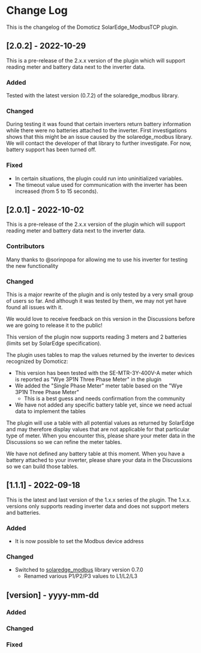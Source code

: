 # Change Log

This is the changelog of the Domoticz SolarEdge_ModbusTCP plugin.

## [2.0.2] - 2022-10-29

This is a pre-release of the 2.x.x version of the plugin which will support reading meter and battery data next to the inverter data.

### Added

Tested with the latest version (0.7.2) of the solaredge_modbus library.

### Changed

During testing it was found that certain inverters return battery information while there were no batteries attached to the inverter.
First investigations shows that this might be an issue caused by the solaredge_modbus library.
We will contact the developer of that library to further investigate.
For now, battery support has been turned off.

### Fixed

- In certain situations, the plugin could run into uninitialized variables.
- The timeout value used for communication with the inverter has been increased (from 5 to 15 seconds).

## [2.0.1] - 2022-10-02

This is a pre-release of the 2.x.x version of the plugin which will support reading meter and battery data next to the inverter data.

### Contributors

Many thanks to @sorinpopa for allowing me to use his inverter for testing the new functionality

### Changed

This is a major rewrite of the plugin and is only tested by a very small group of users so far.
And although it was tested by them, we may not yet have found all issues with it.

We would love to receive feedback on this version in the Discussions before we are going to release it to the public!

This version of the plugin now supports reading 3 meters and 2 batteries (limits set by SolarEdge specification).

The plugin uses tables to map the values returned by the inverter to devices recognized by Domoticz:
- This version has been tested with the SE-MTR-3Y-400V-A meter which is reported as "Wye 3P1N Three Phase Meter" in the plugin
- We added the "Single Phase Meter" meter table based on the "Wye 3P1N Three Phase Meter"
  - This is a best guess and needs confirmation from the community
- We have not added any specific battery table yet, since we need actual data to implement the tables

The plugin will use a table with all potential values as returned by SolarEdge and
may therefore display values that are not applicable for that particular type of meter.
When you encounter this, please share your meter data in the Discussions so we can refine the meter tables.

We have not defined any battery table at this moment.
When you have a battery attached to your inverter, please share your data in the Discussions so we can build those tables.

## [1.1.1] - 2022-09-18

This is the latest and last version of the 1.x.x series of the plugin.
The 1.x.x. versions only supports reading inverter data
and does not support meters and batteries.

### Added

- It is now possible to set the Modbus device address

### Changed

- Switched to [solaredge_modbus](https://github.com/nmakel/solaredge_modbus) library version 0.7.0
    - Renamed various P1/P2/P3 values to L1/L2/L3


## [version] - yyyy-mm-dd
### Added
### Changed
### Fixed
